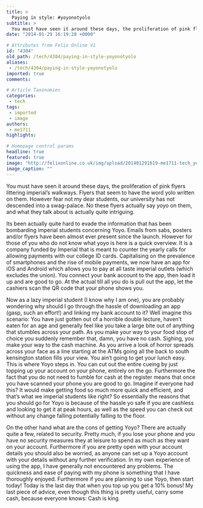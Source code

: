 ```yaml
---
title: >
  Paying in style: #yoyonotyolo
subtitle: >
  You must have seen it around these days, the proliferation of pink flyers littering imperial’s walkways. Flyers that seem to have the word yolo written on them. No these flyers actually say yoyo on them, and what they talk about is actually quite intriguing.
date: "2014-01-29 16:19:28 +0000"

# Attributes from Felix Online V1
id: "4304"
old_path: /tech/4304/paying-in-style-yoyonotyolo
aliases:
 - /tech/4304/paying-in-style-yoyonotyolo
imported: true
comments:

# Article Taxonomies
categories:
 - tech
tags:
 - imported
 - image
authors:
 - me1711
highlights:

# Homepage control params
headline: true
featured: true
image: "http://felixonline.co.uk/img/upload/201401291619-me1711-tech_yoyo.jpg"
image_caption: ""
---
```


You must have seen it around these days, the proliferation of pink flyers littering imperial’s walkways. Flyers that seem to have the word yolo written on them. However fear not my dear students, our university has not descended into a swag-palace. No these flyers actually say yoyo on them, and what they talk about is actually quite intriguing.

Its been actually quite hard to evade the information that has been bombarding imperial students concerning Yoyo. Emails from sabs, posters and/or flyers have been almost ever present since the launch. However for those of you who do not know what yoyo is here is a quick overview. It is a company funded by Imperial that is meant to counter the yearly calls for allowing payments with our college ID cards. Capitalising on the prevalence of smartphones and the rise of mobile payments, we now have an app for iOS and Android which allows you to pay at all taste imperial outlets (which excludes the union). You connect your bank account to the app, then load it up and are good to go. At the actual till all you do is pull out the app, let the cashiers scan the QR code that your phone shows you.

Now as a lazy imperial student (I know why I am one), you are probably wondering why should I go through the hassle of downloading an app (gasp, such an effort!) and linking my bank account to it? Well imagine this scenario: You have just gotten out of a horrible double lecture, haven’t eaten for an age and generally feel like you take a large bite out of anything that stumbles across your path. As you make your way to your food stop of choice you suddenly remember that, damn, you have no cash. Sighing, you make your way to the cash machine. As you arrive a look of horror spreads across your face as a line starting at the ATMs going all the back to south kensington station fills your view. You ain’t going to get your lunch easy. This is where Yoyo steps in. You can cut out the entire cueing by just topping up your account on your phone, entirely on the go. Furthermore the fact that you do not need to fumble for cash at the register means that once you have scanned your phone you are good to go. Imagine if everyone had this? It would make getting food so much more quick and efficient, and that’s what we imperial students like right? So essentially the reasons that you should go for Yoyo is because of the hassle yo safe if you are cashless and looking to get it at peak hours, as well as the speed you can check out without any change falling potentially falling to the floor.

On the other hand what are the cons of getting Yoyo? There are actually quite a few, related to security. Pretty much, if you lose your phone and you have no security measures they at leisure to spend as much as they want on your account. Furthermore if you are pretty open with your account details you should also be worried, as anyone can set up a Yoyo account with your details without any further verification. In my own experience of using the app, I have generally not encountered any problems. The quickness and ease of paying with my phone is something that I have thoroughly enjoyed. Furthermore if you are planning to use Yoyo, then start today! Today is the last day that when you top up you get a 10% bonus! My last piece of advice, even though this thing is pretty useful, carry some cash, because everyone knows: Cash is king
